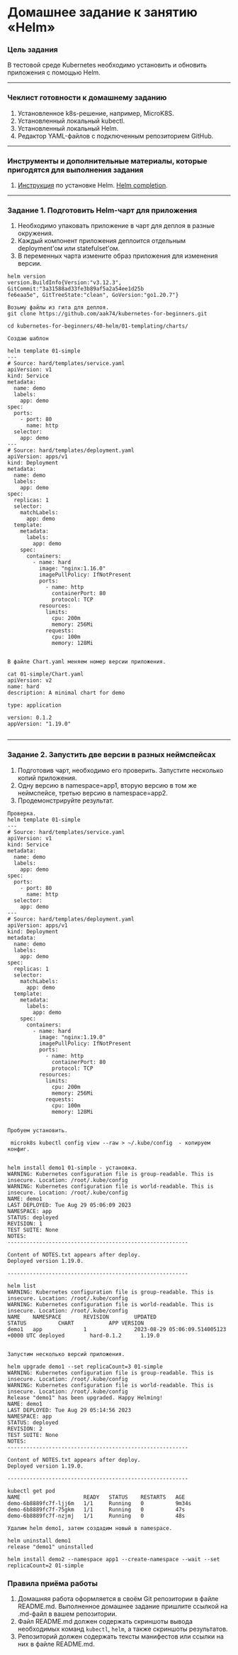 # Домашнее задание к занятию «Helm»

### Цель задания

В тестовой среде Kubernetes необходимо установить и обновить приложения с помощью Helm.

------

### Чеклист готовности к домашнему заданию

1. Установленное k8s-решение, например, MicroK8S.
2. Установленный локальный kubectl.
3. Установленный локальный Helm.
4. Редактор YAML-файлов с подключенным репозиторием GitHub.

------

### Инструменты и дополнительные материалы, которые пригодятся для выполнения задания

1. [Инструкция](https://helm.sh/docs/intro/install/) по установке Helm. [Helm completion](https://helm.sh/docs/helm/helm_completion/).

------

### Задание 1. Подготовить Helm-чарт для приложения

1. Необходимо упаковать приложение в чарт для деплоя в разные окружения. 
2. Каждый компонент приложения деплоится отдельным deployment’ом или statefulset’ом.
3. В переменных чарта измените образ приложения для изменения версии.

```
helm version
version.BuildInfo{Version:"v3.12.3", GitCommit:"3a31588ad33fe3b89af5a2a54ee1d25b                    fe6eaa5e", GitTreeState:"clean", GoVersion:"go1.20.7"}

Возьму файлы из гита для деплоя.
git clone https://github.com/aak74/kubernetes-for-beginners.git

cd kubernetes-for-beginners/40-helm/01-templating/charts/

Создаю шаблон

helm template 01-simple
---
# Source: hard/templates/service.yaml
apiVersion: v1
kind: Service
metadata:
  name: demo
  labels:
    app: demo
spec:
  ports:
    - port: 80
      name: http
  selector:
    app: demo
---
# Source: hard/templates/deployment.yaml
apiVersion: apps/v1
kind: Deployment
metadata:
  name: demo
  labels:
    app: demo
spec:
  replicas: 1
  selector:
    matchLabels:
      app: demo
  template:
    metadata:
      labels:
        app: demo
    spec:
      containers:
        - name: hard
          image: "nginx:1.16.0"
          imagePullPolicy: IfNotPresent
          ports:
            - name: http
              containerPort: 80
              protocol: TCP
          resources:
            limits:
              cpu: 200m
              memory: 256Mi
            requests:
              cpu: 100m
              memory: 128Mi


В файле Chart.yaml меняем номер версии приложения.

cat 01-simple/Chart.yaml
apiVersion: v2
name: hard
description: A minimal chart for demo

type: application

version: 0.1.2
appVersion: "1.19.0"


```
------
### Задание 2. Запустить две версии в разных неймспейсах

1. Подготовив чарт, необходимо его проверить. Запуститe несколько копий приложения.
2. Одну версию в namespace=app1, вторую версию в том же неймспейсе, третью версию в namespace=app2.
3. Продемонстрируйте результат.

```
Проверка.
helm template 01-simple
---
# Source: hard/templates/service.yaml
apiVersion: v1
kind: Service
metadata:
  name: demo
  labels:
    app: demo
spec:
  ports:
    - port: 80
      name: http
  selector:
    app: demo
---
# Source: hard/templates/deployment.yaml
apiVersion: apps/v1
kind: Deployment
metadata:
  name: demo
  labels:
    app: demo
spec:
  replicas: 1
  selector:
    matchLabels:
      app: demo
  template:
    metadata:
      labels:
        app: demo
    spec:
      containers:
        - name: hard
          image: "nginx:1.19.0"
          imagePullPolicy: IfNotPresent
          ports:
            - name: http
              containerPort: 80
              protocol: TCP
          resources:
            limits:
              cpu: 200m
              memory: 256Mi
            requests:
              cpu: 100m
              memory: 128Mi


Пробуем установить.

 microk8s kubectl config view --raw > ~/.kube/config  - копируем конфиг.


helm install demo1 01-simple - установка.
WARNING: Kubernetes configuration file is group-readable. This is insecure. Location: /root/.kube/config
WARNING: Kubernetes configuration file is world-readable. This is insecure. Location: /root/.kube/config
NAME: demo1
LAST DEPLOYED: Tue Aug 29 05:06:09 2023
NAMESPACE: app
STATUS: deployed
REVISION: 1
TEST SUITE: None
NOTES:
---------------------------------------------------------

Content of NOTES.txt appears after deploy.
Deployed version 1.19.0.

---------------------------------------------------------

helm list
WARNING: Kubernetes configuration file is group-readable. This is insecure. Location: /root/.kube/config
WARNING: Kubernetes configuration file is world-readable. This is insecure. Location: /root/.kube/config
NAME    NAMESPACE       REVISION        UPDATED                                 STATUS          CHART           APP VERSION
demo1   app             1               2023-08-29 05:06:09.514005123 +0000 UTC deployed        hard-0.1.2      1.19.0


Запустим несколько версий приложения.

helm upgrade demo1 --set replicaCount=3 01-simple
WARNING: Kubernetes configuration file is group-readable. This is insecure. Location: /root/.kube/config
WARNING: Kubernetes configuration file is world-readable. This is insecure. Location: /root/.kube/config
Release "demo1" has been upgraded. Happy Helming!
NAME: demo1
LAST DEPLOYED: Tue Aug 29 05:14:56 2023
NAMESPACE: app
STATUS: deployed
REVISION: 2
TEST SUITE: None
NOTES:
---------------------------------------------------------

Content of NOTES.txt appears after deploy.
Deployed version 1.19.0.

---------------------------------------------------------

kubectl get pod
NAME                    READY   STATUS    RESTARTS   AGE
demo-6b8889fc7f-ljj6m   1/1     Running   0          9m34s
demo-6b8889fc7f-75gkm   1/1     Running   0          47s
demo-6b8889fc7f-nzjmj   1/1     Running   0          48s

Удалим helm demo1, затем создадим новый в namespace.

helm uninstall demo1
release "demo1" uninstalled

helm install demo2 --namespace app1 --create-namespace --wait --set replicaCount=2 01-simple
```

### Правила приёма работы

1. Домашняя работа оформляется в своём Git репозитории в файле README.md. Выполненное домашнее задание пришлите ссылкой на .md-файл в вашем репозитории.
2. Файл README.md должен содержать скриншоты вывода необходимых команд `kubectl`, `helm`, а также скриншоты результатов.
3. Репозиторий должен содержать тексты манифестов или ссылки на них в файле README.md.
